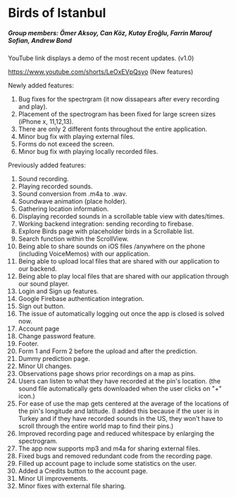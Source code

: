 # Birds of Istanbul

##### Group members: Ömer Aksoy, Can Köz, Kutay Eroğlu, Farrin Marouf Sofian, Andrew Bond

YouTube link displays a demo of the most recent updates. (v1.0)

https://www.youtube.com/shorts/LeOxEVpQsyo (New features)

Newly added features:

1) Bug fixes for the spectrgram (it now dissapears after every recording and play).
2) Placement of the spectrogram has been fixed for large screen sizes (iPhone x, 11,12,13).
3) There are only 2 different fonts throughout the entire application. 
4) Minor bug fix with playing external files.
5) Forms do not exceed the screen.
6) Mınor bug fix wıth playing locally recorded files.

Previously added features:
1) Sound recording.
2) Playing recorded sounds.
3) Sound conversion from .m4a to .wav.
4) Soundwave animation (place holder).
5) Gathering location information.
6) Displaying recorded sounds in a scrollable table view with dates/times.
7) Working backend integration: sending recording to firebase.
8) Explore Birds page with placeholder birds in a Scrollable list.
9) Search function within the ScrollView.
10) Being able to share sounds on iOS files /anywhere on the phone (including VoiceMemos) with our application.
11) Being able to upload local files that are shared with our application to our backend.
12) Being able to play local files that are shared with our application through our sound player.
13) Login and Sign up features.
14) Google Firebase authentication integration.
15) Sign out button.
16) The issue of automatically logging out once the app is closed is solved now.
17) Account page
18) Change password feature.
19) Footer.
20) Form 1 and Form 2 before the upload and after the prediction.
21) Dummy prediction page.
22) Minor UI changes.
23) Observations page shows prior recordings on a map as pins.
24) Users can listen to what they have recorded at the pin's location. (the sound file automatically gets downloaded when the user clicks on "+" icon.)
25) For ease of use the map gets centered at the average of the locations of the pin's longitude and latitude. (I added this because if the user is in Turkey and if they have recorded sounds in the US, they won't have to scroll through the entire world map to find their pins.)
26) Improved recording page and reduced whitespace by enlarging the spectrogram.
27) The app now supports mp3 and m4a for sharing external files.
28) Fixed bugs and removed redundant code from the recording page.
29) Filled up account page to include some statistics on the user.
30) Added a Credits button to the account page.
31) Minor UI improvements.
32) Minor fixes with external file sharing.

